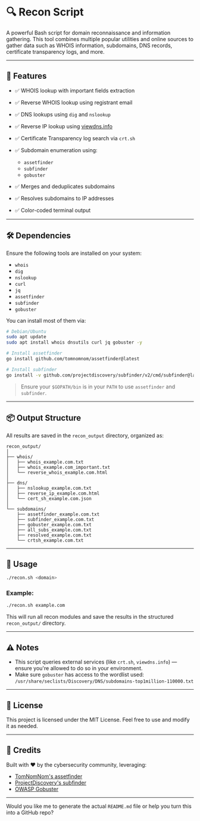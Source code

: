 

# 🔍 Recon Script

A powerful Bash script for domain reconnaissance and information gathering. This tool combines multiple popular utilities and online sources to gather data such as WHOIS information, subdomains, DNS records, certificate transparency logs, and more.

---

## 📌 Features

* ✅ WHOIS lookup with important fields extraction
* ✅ Reverse WHOIS lookup using registrant email
* ✅ DNS lookups using `dig` and `nslookup`
* ✅ Reverse IP lookup using [viewdns.info](https://viewdns.info)
* ✅ Certificate Transparency log search via `crt.sh`
* ✅ Subdomain enumeration using:

  * `assetfinder`
  * `subfinder`
  * `gobuster`
* ✅ Merges and deduplicates subdomains
* ✅ Resolves subdomains to IP addresses
* ✅ Color-coded terminal output

---

## 🛠️ Dependencies

Ensure the following tools are installed on your system:

* `whois`
* `dig`
* `nslookup`
* `curl`
* `jq`
* `assetfinder`
* `subfinder`
* `gobuster`

You can install most of them via:

```bash
# Debian/Ubuntu
sudo apt update
sudo apt install whois dnsutils curl jq gobuster -y

# Install assetfinder
go install github.com/tomnomnom/assetfinder@latest

# Install subfinder
go install -v github.com/projectdiscovery/subfinder/v2/cmd/subfinder@latest
```

> Ensure your `$GOPATH/bin` is in your `PATH` to use `assetfinder` and `subfinder`.

---

## 📦 Output Structure

All results are saved in the `recon_output` directory, organized as:

```
recon_output/
│
├── whois/
│   ├── whois_example.com.txt
│   ├── whois_example.com_important.txt
│   └── reverse_whois_example.com.html
│
├── dns/
│   ├── nslookup_example.com.txt
│   ├── reverse_ip_example.com.html
│   └── cert_sh_example.com.json
│
└── subdomains/
    ├── assetfinder_example.com.txt
    ├── subfinder_example.com.txt
    ├── gobuster_example.com.txt
    ├── all_subs_example.com.txt
    ├── resolved_example.com.txt
    └── crtsh_example.com.txt
```

---

## 🚀 Usage

```bash
./recon.sh <domain>
```

### Example:

```bash
./recon.sh example.com
```

This will run all recon modules and save the results in the structured `recon_output/` directory.

---

## ⚠️ Notes

* This script queries external services (like `crt.sh`, `viewdns.info`) — ensure you're allowed to do so in your environment.
* Make sure `gobuster` has access to the wordlist used:
  `/usr/share/seclists/Discovery/DNS/subdomains-top1million-110000.txt`

---

## 📃 License

This project is licensed under the MIT License. Feel free to use and modify it as needed.

---

## 🙌 Credits

Built with ❤️ by the cybersecurity community, leveraging:

* [TomNomNom's assetfinder](https://github.com/tomnomnom/assetfinder)
* [ProjectDiscovery's subfinder](https://github.com/projectdiscovery/subfinder)
* [OWASP Gobuster](https://github.com/OJ/gobuster)

---

Would you like me to generate the actual `README.md` file or help you turn this into a GitHub repo?
